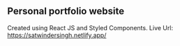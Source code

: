 ## Personal portfolio website

Created using React JS and Styled Components.
Live Url: https://satwindersingh.netlify.app/


